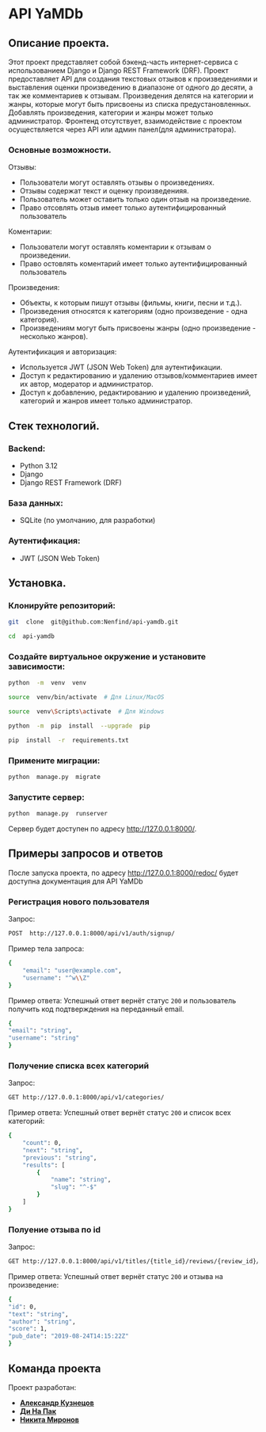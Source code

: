 # API YaMDb
## Описание проекта.
Этот проект представляет собой бэкенд-часть интернет-сервиса с использованием Django и Django REST Framework (DRF). Проект предоставляет API для создания текстовых отзывов к произведениями и выставления оценки произведению в диапазоне от одного до десяти, а так же комментариев к отзывам. Произведения делятся на категории и жанры, которые могут быть присвоены из списка предустановленных. Добавлять произведения, категории и жанры может только администратор.
Фронтенд отсутствует, взаимодействие с проектом осуществляется через API или админ панел(для администратора).
### Основные возможности.
Отзывы:
 - Пользователи могут оставлять отзывы о произведениях.
 - Отзывы содержат текст и оценку произведенияя.
 - Пользователь может оставить только один отзыв на произведение.
 - Право отсовлять отзыв имеет только аутентифицированный пользователь

Коментарии:
 - Пользователи могут оставлять коментарии к отзывам о произведении.
 - Право оcтовлять коментарий имеет только аутентифицированный пользователь

Произведения:
 - Объекты, к которым пишут отзывы (фильмы, книги, песни и т.д.).
 - Произведения относятся к категориям (одно произведение - одна категория).
 - Произведениям могут быть присвоены жанры (одно произведение - несколько жанров).

Аутентификация и авторизация:
 - Используется JWT (JSON Web Token) для аутентификации.
 - Доступ к редактированию и удалению отзывов/комментариев имеет их автор, модератор и администратор.
 - Доступ к добавлению, редактированию и удалению произведений, категорий и жанров имеет только администратор.


## Стек технологий.

### Backend:
 - Python 3.12
 - Django
 - Django REST Framework (DRF)
### База данных:
 - SQLite (по умолчанию, для разработки)
### Аутентификация:
 - JWT (JSON Web Token)

## Установка.
### Клонируйте репозиторий:

```bash
git  clone  git@github.com:Nenfind/api-yamdb.git
```
```bash
cd  api-yamdb
```
### Создайте виртуальное окружение и установите зависимости:
```bash
python  -m  venv  venv
```
```bash
source  venv/bin/activate  # Для Linux/MacOS
```
```bash
source  venv\Scripts\activate  # Для Windows
```
```bash
python  -m  pip  install  --upgrade  pip
```
```bash
pip  install  -r  requirements.txt
```
### Примените миграции:
```bash
python  manage.py  migrate
```
### Запустите сервер:
```bash
python  manage.py  runserver
```
Сервер будет доступен по адресу http://127.0.0.1:8000/.

## Примеры запросов и ответов

После запуска проекта, по адресу http://127.0.0.1:8000/redoc/ будет доступна документация для API YaMDb

### Регистрация нового пользователя
Запрос:

```bash
POST  http://127.0.0.1:8000/api/v1/auth/signup/
```
Пример тела запроса:
```bash
{
    "email": "user@example.com",
    "username": "^w\\Z"
}
```
Пример ответа:
Успешный ответ вернёт статус  `200`  и пользователь получить код подтверждения на переданный email.
```bash
{
"email": "string",
"username": "string"
}
```
### Получение списка всех категорий
Запрос:
```bash
GET http://127.0.0.1:8000/api/v1/categories/
```
Пример ответа:
Успешный ответ вернёт статус  `200`  и список всех категорий:
```bash
{
    "count": 0,
    "next": "string",
    "previous": "string",
    "results": [
        {
            "name": "string",
            "slug": "^-$"
        }
    ]
}
```
### Полуение отзыва по id
Запрос:
```bash
GET http://127.0.0.1:8000/api/v1/titles/{title_id}/reviews/{review_id}/
```
Пример ответа:
Успешный ответ вернёт статус  `200`  и отзыва на произведение:
```bash
{
"id": 0,
"text": "string",
"author": "string",
"score": 1,
"pub_date": "2019-08-24T14:15:22Z"
}
```
## Команда проекта

Проект разработан:
- [**Александр Кузнецов**](https://github.com/alexander9876543210)  
- [**Ди На Пак**](https://github.com/Nenfind)  
- [**Никита Миронов**](https://github.com/miron42)
